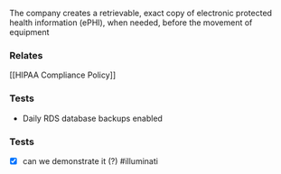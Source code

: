 The company creates a retrievable, exact copy of electronic protected health information (ePHI), when needed, before the movement of equipment

### Relates
[[HIPAA Compliance Policy]]


### Tests

* Daily RDS database backups enabled

### Tests
- [x] can we demonstrate it (?) #illuminati